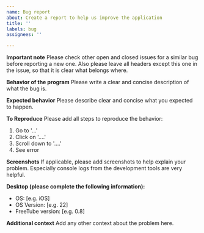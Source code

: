 ```yaml
---
name: Bug report
about: Create a report to help us improve the application
title: ''
labels: bug
assignees: ''

---
```


**Important note**
Please check other open and closed issues for a similar bug before reporting a new one. 
Also please leave all headers except this one in the issue, so that it is clear what belongs where.

**Behavior of the program**
Please write a clear and concise description of what the bug is.

**Expected behavior**
Please describe clear and concise what you expected to happen.

**To Reproduce**
Please add all steps to reproduce the behavior:
1. Go to '...'
2. Click on '....'
3. Scroll down to '....'
4. See error

**Screenshots**
If applicable, please add screenshots to help explain your problem. Especially console logs from the development tools are very helpful.

**Desktop (please complete the following information):**
 - OS: [e.g. iOS]
 - OS Version: [e.g. 22]
 - FreeTube version: [e.g. 0.8]


**Additional context**
Add any other context about the problem here.
